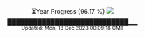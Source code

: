 <p align="center">
⏳Year Progress (96.17 %) <img src="https://file5s.ratemyserver.net/mobs/1062.gif"><br>
████████████████████████████▁▁ <br>
<sub>Updated: Mon, 18 Dec 2023 00:09:18 GMT</sub>
</p>

